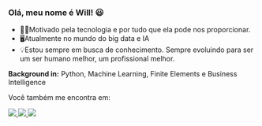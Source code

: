 ### Olá, meu nome é Will! 😃

- 👦🏻Motivado pela tecnologia e por tudo que ela pode nos proporcionar.
- 🖥Atualmente no mundo do big data e IA
- 💡Estou sempre em busca de conhecimento. Sempre evoluindo para ser um ser humano melhor, um profissional melhor.

**Background in:** Python, Machine Learning, Finite Elements e Business Intelligence


Você também me encontra em:

<a href="https://www.linkedin.com/in/williambastosferreira/">
  <img src="https://img.shields.io/badge/linkedin-%230077B5.svg?style=for-the-badge&logo=linkedin&logoColor=white">
</a> 
<a href="https://www.instagram.com/willbastosferreira/">
  <img src="https://img.shields.io/badge/Instagram-E4405F?style=for-the-badge&logo=instagram&logoColor=white">
</a>
<a href = "mailto:bastosferreiraw@gmail.com"><img src="https://img.shields.io/badge/-Gmail-%23333?style=for-the-badge&logo=gmail&logoColor=white" target="_blank"></a>




























